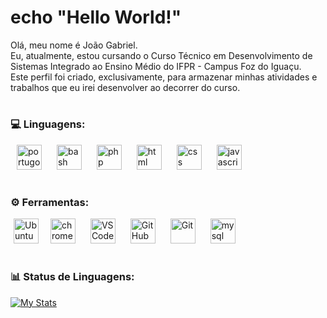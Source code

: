 # echo "Hello World!"

Olá, meu nome é João Gabriel. <br>
Eu, atualmente, estou cursando o Curso Técnico em Desenvolvimento de Sistemas Integrado ao Ensino Médio do IFPR - Campus Foz do Iguaçu. <br>
Este perfil foi criado, exclusivamente, para armazenar minhas atividades e trabalhos que eu irei desenvolver ao decorrer do curso.

#
          
### 💻 Linguagens:

  <img src="https://univali-lite.github.io/Portugol-Studio/assets/img/logo.png" alt="portugol" width="40" height="40" hspace="10"/> <img src="https://cdn.jsdelivr.net/gh/devicons/devicon@latest/icons/bash/bash-original.svg" alt="bash" width="40" height="40" hspace="10"/> <img src="https://cdn.jsdelivr.net/gh/devicons/devicon@latest/icons/php/php-original.svg" alt="php" width="40" height="40" hspace="10"/> <img src="https://cdn.jsdelivr.net/gh/devicons/devicon@latest/icons/html5/html5-original.svg" alt="html" width="40" height="40" hspace="10"/> <img src="https://cdn.jsdelivr.net/gh/devicons/devicon@latest/icons/css3/css3-original.svg" alt="css" width="40" height="40" hspace="10"/> <img src="https://cdn.jsdelivr.net/gh/devicons/devicon@latest/icons/javascript/javascript-original.svg" alt="javascript" width="40" height="40" hspace="10"/>
#

### ⚙️ Ferramentas:

  <img src="https://cdn.jsdelivr.net/gh/devicons/devicon@latest/icons/ubuntu/ubuntu-original.svg" alt="Ubuntu" width="40" height="40" hspace="5"/> <img src="https://cdn.jsdelivr.net/gh/devicons/devicon@latest/icons/chrome/chrome-original.svg" alt="chrome" width="40" height="40" hspace="10"/> <img src="https://cdn.jsdelivr.net/gh/devicons/devicon/icons/vscode/vscode-original.svg" alt="VSCode" width="40" height="40" hspace="10"/> <img src="https://static-00.iconduck.com/assets.00/github-icon-2048x1988-jzvzcf2t.png" alt="GitHub" width="40" height="40" hspace="10"/> <img src="https://cdn.jsdelivr.net/gh/devicons/devicon/icons/git/git-original.svg" alt="Git" width="40" height="40" hspace="10"/> <img src="https://cdn.jsdelivr.net/gh/devicons/devicon@latest/icons/mysql/mysql-original.svg" alt="mysql" width="40" height="40" hspace="10"/>


#

### 📊 Status de Linguagens:
  [![My Stats](https://github-readme-stats.vercel.app/api/top-langs/?username=JoaoGuimaraesTDS2023&theme=onedark&layout=compact)](https://github.com/anuraghazra/github-readme-stats)
